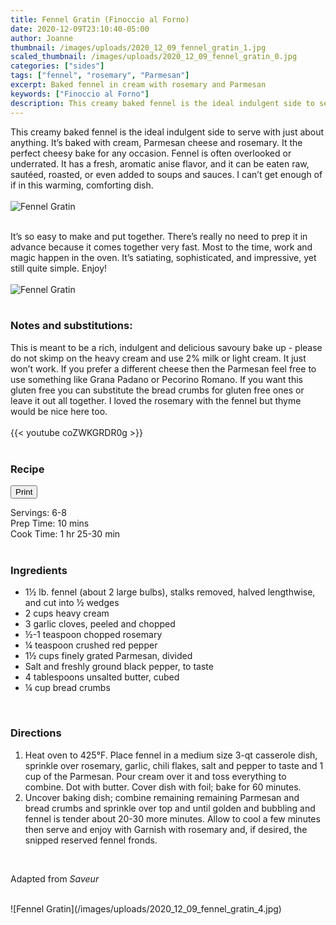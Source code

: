 ```yaml
---
title: Fennel Gratin (Finoccio al Forno)
date: 2020-12-09T23:10:40-05:00
author: Joanne
thumbnail: /images/uploads/2020_12_09_fennel_gratin_1.jpg
scaled_thumbnail: /images/uploads/2020_12_09_fennel_gratin_0.jpg
categories: ["sides"]
tags: ["fennel", "rosemary", "Parmesan"]
excerpt: Baked fennel in cream with rosemary and Parmesan
keywords: ["Finoccio al Forno"]
description: This creamy baked fennel is the ideal indulgent side to serve with just about anything. It’s baked with cream, Parmesan cheese and rosemary. It the perfect cheesy bake for any occasion
---
```

<span class="blog-text">

This creamy baked fennel is the ideal indulgent side to serve with just about anything. It’s baked with cream, Parmesan cheese and rosemary. It the perfect cheesy bake for any occasion. Fennel is often overlooked or underrated. It has a fresh, aromatic anise flavor, and it can be eaten raw, sautéed, roasted, or even added to soups and sauces. I can’t get enough of if in this warming, comforting dish. 
</br>
</br>
![Fennel Gratin](/images/uploads/2020_12_09_fennel_gratin_2.jpg)
</br>
</br>

It’s so easy to make and put together. There’s really no need to prep it in advance because it comes together very fast. Most to the time, work and magic happen in the oven. It’s satiating, sophisticated, and impressive, yet still quite simple. Enjoy! 
</br>
</br>
![Fennel Gratin](/images/uploads/2020_12_09_fennel_gratin_3.jpg)
</br>
</br>

### Notes and substitutions:
This is meant to be a rich, indulgent and delicious savoury bake up - please do not skimp on the heavy cream and use 2% milk or light cream. It just won’t work. If you prefer a different cheese then the Parmesan feel free to use something like Grana Padano or Pecorino Romano. If you want this gluten free you can substitute the bread crumbs for gluten free ones or leave it out all together. I loved the rosemary with the fennel but thyme would be nice here too.
</br>
</br>
{{< youtube coZWKGRDR0g >}}
</br>
</br>
</span>

### Recipe
<div print_button><form>
<input type="button" value="Print" class="btn__print" onClick="window.print()">
</form></div>

<div>Servings: <span itemprop="recipeYield">6-8</div>
<div>Prep Time: <meta itemprop="prepTime" content="PT10M">10 mins</div>
<div>Cook Time: <meta itemprop="cookTime" content="PT90M">1 hr 25-30 min</div>
</br>

### Ingredients

* <span itemprop="recipeIngredient">1&frac12; lb. fennel (about 2 large bulbs), stalks removed, halved lengthwise, and cut into &frac12; wedges</span>
* <span itemprop="recipeIngredient">2 cups heavy cream</span>
* <span itemprop="recipeIngredient">3 garlic cloves, peeled and chopped</span>
* <span itemprop="recipeIngredient">&frac12;-1 teaspoon chopped rosemary</span>
* <span itemprop="recipeIngredient">&frac14; teaspoon crushed red pepper</span>
* <span itemprop="recipeIngredient">1&frac12; cups finely grated Parmesan, divided</span>
* <span itemprop="recipeIngredient">Salt and freshly ground black pepper, to taste</span>
* <span itemprop="recipeIngredient">4 tablespoons unsalted butter, cubed</span>
* <span itemprop="recipeIngredient">&frac14; cup bread crumbs</span>
</br>

### Directions

1.	Heat oven to 425°F. Place fennel in a medium size 3-qt casserole dish, sprinkle over rosemary, garlic, chili flakes, salt and pepper to taste and 1 cup of the Parmesan. Pour cream over it and toss everything to combine. Dot with butter. Cover dish with foil; bake for 60 minutes.
2.	Uncover baking dish; combine remaining  remaining Parmesan and bread crumbs and sprinkle over top and until golden and bubbling and fennel is tender about 20-30 more minutes. Allow to cool a few minutes then serve and enjoy with Garnish with rosemary and, if desired, the snipped reserved fennel fronds.
</br>

Adapted from _Saveur_

</br>
![Fennel Gratin](/images/uploads/2020_12_09_fennel_gratin_4.jpg)